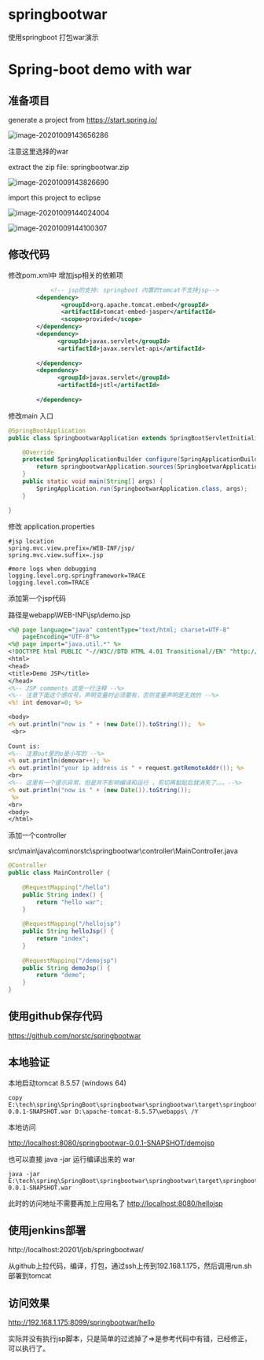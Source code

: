 # springbootwar

使用springboot 打包war演示



# Spring-boot demo with war

## 准备项目

generate a project from https://start.spring.io/

![image-20201009143656286](images/image-20201009143656286.png)

注意这里选择的war



extract the zip file: springbootwar.zip

![image-20201009143826690](images/image-20201009143826690.png)



import this project to eclipse



![image-20201009144024004](images/image-20201009144024004.png)

![image-20201009144100307](images/image-20201009144100307.png)



## 修改代码

修改pom.xml中 增加jsp相关的依赖项

```xml
		    <!-- jsp的支持: springboot 内置的tomcat不支持jsp-->
        <dependency>
               <groupId>org.apache.tomcat.embed</groupId>
               <artifactId>tomcat-embed-jasper</artifactId>
               <scope>provided</scope>
        </dependency> 
		<dependency>
              <groupId>javax.servlet</groupId>
              <artifactId>javax.servlet-api</artifactId>
              
        </dependency>
        <dependency>
              <groupId>javax.servlet</groupId>
              <artifactId>jstl</artifactId>
            
        </dependency>
```



修改main 入口

```java
@SpringBootApplication
public class SpringbootwarApplication extends SpringBootServletInitializer{

	@Override
	protected SpringApplicationBuilder configure(SpringApplicationBuilder springbootwarApplication) {
		return springbootwarApplication.sources(SpringbootwarApplication.class);
	}
	public static void main(String[] args) {
		SpringApplication.run(SpringbootwarApplication.class, args);
	}

}
```



修改 application.properties

```properties
#jsp location
spring.mvc.view.prefix=/WEB-INF/jsp/
spring.mvc.view.suffix=.jsp

#more logs when debugging
logging.level.org.springframework=TRACE
logging.level.com=TRACE
```



添加第一个jsp代码

路径是webapp\WEB-INF\jsp\demo.jsp



```jsp
<%@ page language="java" contentType="text/html; charset=UTF-8"
    pageEncoding="UTF-8"%>
<%@ page import="java.util.*" %>
<!DOCTYPE html PUBLIC "-//W3C//DTD HTML 4.01 Transitional//EN" "http://www.w3.org/TR/html4/loose.dtd">
<html>
<head>
<title>Demo JSP</title>
</head>
<%-- JSP comments 这是一行注释 --%>
<%-- 注意下面这个感叹号，声明变量时必须要有，否则变量声明是无效的 --%>
<%! int demovar=0; %>

<body>
<% out.println("now is " + (new Date()).toString());  %>
 <br>
 
Count is:
<%-- 注意out里的o是小写的 --%>
<% out.println(demovar++); %>
<% out.println("your ip address is " + request.getRemoteAddr()); %>
<br>
<%-- 这里有一个提示异常，但是并不影响编译和运行 ，剪切再黏贴后就消失了。。。--%>
<% out.println("now is " + (new Date()).toString()); 
 %>
<br>
<body>
</html>
```



添加一个controller

src\main\java\com\norstc\springbootwar\controller\MainController.java



```java
@Controller
public class MainController {
	
	@RequestMapping("/hello")
	public String index() {
		return "hello war";
	}
	
	@RequestMapping("/hellojsp")
	public String helloJsp() {
		return "index";
	}
	
	@RequestMapping("/demojsp")
	public String demoJsp() {
		return "demo";
	}
}
```



## 使用github保存代码

https://github.com/norstc/springbootwar



## 本地验证

本地启动tomcat 8.5.57 (windows 64)



```batch
copy E:\tech\spring\SpringBoot\springbootwar\springbootwar\target\springbootwar-0.0.1-SNAPSHOT.war D:\apache-tomcat-8.5.57\webapps\ /Y
```



本地访问

<http://localhost:8080/springbootwar-0.0.1-SNAPSHOT/demojsp>





也可以直接 java -jar 运行编译出来的 war

```shell
java -jar E:\tech\spring\SpringBoot\springbootwar\springbootwar\target\springbootwar-0.0.1-SNAPSHOT.war
```

此时的访问地址不需要再加上应用名了
<http://localhost:8080/hellojsp>


## 使用jenkins部署

http://localhost:20201/job/springbootwar/

从github上拉代码，编译，打包，通过ssh上传到192.168.1.175，然后调用run.sh 部署到tomcat

## 访问效果

http://192.168.1.175:8099/springbootwar/hello

实际并没有执行jsp脚本，只是简单的过滤掉了=>是参考代码中有错，已经修正，可以执行了。